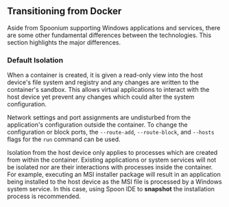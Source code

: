 ## Transitioning from Docker

Aside from Spoonium supporting Windows applications and services, there are some other fundamental differences between the technologies. This section highlights the major differences.

### Default Isolation

When a container is created, it is given a read-only view into the host device's file system and registry and any changes are written to the container's sandbox. This allows virtual applications to interact with the host device yet prevent any changes which could alter the system configuration. 

Network settings and port assignments are undisturbed from the application's configuration outside the container. To change the configuration or block ports, the `--route-add`, `--route-block`, and `--hosts` flags for the `run` command can be used.

Isolation from the host device only applies to processes which are created from within the container. Existing applications or system services will not be isolated nor are their interactions with processes inside the container. For example, executing an MSI installer package will result in an application being installed to the host device as the MSI file is processed by a Windows system service. In this case, using Spoon IDE to **snapshot** the installation process is recommended.
